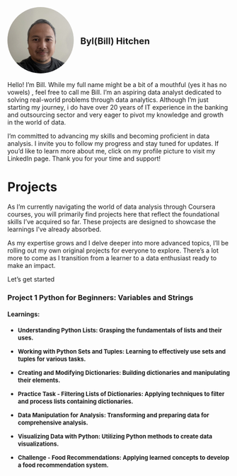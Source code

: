 <p style="display: flex; align-items: center;">
  <a href="https://www.linkedin.com/in/byl-bill-hitchen-029876323/" target="_blank" rel="noopener noreferrer">
    <img src="https://github.com/BylHitchen/Portfolio/blob/main/IMG_5781.jpg?raw=true" alt="Your Name" style="border-radius: 50%; width: 150px; height: 150px; object-fit: cover; margin-right: 15px;">
  </a>
  <span style="font-size: 20px; font-weight: bold;">Byl(Bill) Hitchen</span>
</p>

Hello! I’m Bill. While my full name might be a bit of a mouthful (yes it has no vowels) , feel free to call me Bill. I’m an aspiring data analyst dedicated to solving real-world problems through data analytics. Although I’m just starting my journey, i do have over 20 years of IT experience in the banking and outsourcing sector and very eager to pivot my knowledge and growth in the world of data.

I’m committed to advancing my skills and becoming proficient in data analysis. I invite you to follow my progress and stay tuned for updates. If you’d like to learn more about me, click on my profile picture to visit my LinkedIn page. Thank you for your time and support!

# Projects
As I’m currently navigating the world of data analysis through Coursera courses, you will primarily find projects here that reflect the foundational skills I’ve acquired so far. These projects are designed to showcase the learnings I’ve already absorbed.

As my expertise grows and I delve deeper into more advanced topics, I’ll be rolling out my own original projects for everyone to explore. There’s a lot more to come as I transition from a learner to a data enthusiast ready to make an impact.

Let’s get started


### Project 1 Python for Beginners: Variables and Strings
#### Learnings:
- <span style="font-size: 13px; font-weight: bold;">Understanding Python Lists: Grasping the fundamentals of lists and their uses.</span>

- <span style="font-size: 13px; font-weight: bold;">Working with Python Sets and Tuples: Learning to effectively use sets and tuples for various tasks.</span>

- <span style="font-size: 13px; font-weight: bold;">Creating and Modifying Dictionaries: Building dictionaries and manipulating their elements.</span>

- <span style="font-size: 13px; font-weight: bold;">Practice Task - Filtering Lists of Dictionaries: Applying techniques to filter and process lists containing dictionaries.</span>

- <span style="font-size: 13px; font-weight: bold;">Data Manipulation for Analysis: Transforming and preparing data for comprehensive analysis.</span>

- <span style="font-size: 13px; font-weight: bold;">Visualizing Data with Python: Utilizing Python methods to create data visualizations.</span>

- <span style="font-size: 13px; font-weight: bold;">Challenge - Food Recommendations: Applying learned concepts to develop a food recommendation system.</span>





